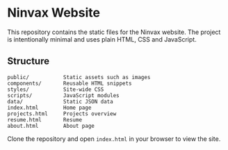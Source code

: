 # Ninvax Website

This repository contains the static files for the Ninvax website. The project is intentionally minimal and uses plain HTML, CSS and JavaScript.

## Structure

```
public/           Static assets such as images
components/       Reusable HTML snippets
styles/           Site-wide CSS
scripts/          JavaScript modules
data/             Static JSON data
index.html        Home page
projects.html     Projects overview
resume.html       Resume
about.html        About page
```

Clone the repository and open `index.html` in your browser to view the site.
